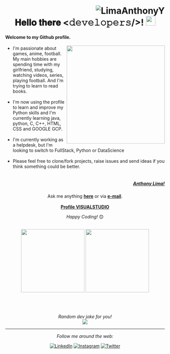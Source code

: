 <div align="center">
 <h1><div align="right"> <img src="https://komarev.com/ghpvc/?username=LimaAnthonyY&color=brightgreen" alt="LimaAnthonyY" /> </div> 𝐇𝐞𝐥𝐥𝐨 𝐭𝐡𝐞𝐫𝐞 <𝚍𝚎𝚟𝚎𝚕𝚘𝚙𝚎𝚛𝚜/>! <img src="https://media.tenor.com/SNL9_xhZl9oAAAAi/waving-hand-joypixels.gif" width="30"> </h1> 
</div>



#### Welcome to my Github profile.  
<a href="https://www.linkedin.com/in/limaanthonyy/"><img align="right" src="https://media.licdn.com/dms/image/D4E03AQGhu_MKboUauw/profile-displayphoto-shrink_800_800/0/1708962654965?e=1721260800&v=beta&t=WdOiUEtW_aTa6Adr8NlW8orTW0ep9QxsYPbFlQSgWNI" widht="310" height="310"></a>
- I'm passionate about games, anime, football. My main hobbies are spending time with my girlfriend, studying, watching videos, series, playing football. And I'm trying to learn to read books.<br><br>
- I'm now using the profile to learn and improve my Python skills and I'm currently learning java, python, C, C++, HTML, CSS and GOOGLE GCP.<br><br>
- I'm currently working as a helpdesk, but I'm looking to switch to FullStack, Python or DataScience<br><br>
- Please feel free to clone/fork projects, raise issues and send ideas if you think something could be better.<br><br>

##### <p align="right"><a href="https://www.linkedin.com/in/limaanthonyy/"><b>Anthony Lima!</b></a></p>
<div align="center">
 
Ask me anything <a href="https://github.com/LimaAnthonyY/LimaAnthonyY/issues/new"><b>here</b></a>
or via <a href="mailto:ahy.lm09x2@gmail.com"><b>e-mail</b></a>. <br> <br> <a href="https://vscode.dev/profile/github/17ffc3bbec5be45d72d250f0bf6eb074"><b>Profile VISUALSTUDIO</b></a>

<i>Happy Coding!</i> 😊 <br><br>
</div>


<div align="center">
 <div flex-direction: row;> 
  <img src="https://github-readme-stats.vercel.app/api?username=LimaAnthonyY&show_icons=true&theme=tokyonight&count_private=true" widht="200" height="200">
  
  <img src="https://github-readme-stats.vercel.app/api/top-langs/?username=LimaAnthonyY&theme=tokyonight&layout=compact&hide_langs_below=1" widht="200" height="200">
 </div>
<br>

<br><br>
<i>Random dev joke for you!</i><br>
<img align="center" src="https://readme-jokes.vercel.app/api?theme=tokyonight" >

-----------------------------------------------------------------------------------------------------------------------------------------------------

<i>Follow me around the web:</i><br>

<a href="https://www.linkedin.com/in/anthony-lima-campelo/" target="_blank"><img src="https://img.shields.io/badge/LinkedIn-%230077B5.svg?&style=flat-square&logo=linkedin&logoColor=white" alt="LinkedIn"></a>
<a href="https://www.instagram.com/LimaAnthonyY/" target="_blank"><img src="https://img.shields.io/badge/Instagram-%23E4405F.svg?&style=flat-square&logo=instagram&logoColor=white" alt="Instagram"></a>
<a href="https://twitter.com/lm09x2" target="_blank"><img src="https://img.shields.io/badge/Twitter-%231DA1F2.svg?&style=flat-square&logo=twitter&logoColor=white" alt="Twitter"></a>
<!---<a href="https://open.spotify.com/user/" target="_blank"><img src="https://img.shields.io/badge/Spotify-%231ED760.svg?&style=flat-square&logo=spotify&logoColor=white" alt="Spotify"></a>
<a href="https://dev.to/" target="_blank"><img src="https://img.shields.io/badge/DEV-%230A0A0A.svg?&style=flat-square&logo=DEV.to&logoColor=white" alt="DEV.to"></a> --->
</div>



